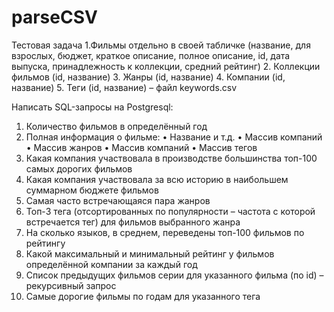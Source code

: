 # parseCSV
Тестовая задача
1.Фильмы отдельно в своей табличке (название, для
взрослых, бюджет, краткое описание, полное описание,
id, дата выпуска, принадлежность к коллекции, средний
рейтинг)
2. Коллекции фильмов (id, название)
3. Жанры (id, название)
4. Компании (id, название)
5. Теги (id, название) – файл keywords.csv


Написать SQL-запросы на Postgresql:

1. Количество фильмов в определённый год
2. Полная информация о фильме:
• Название и т.д.
• Массив компаний
• Массив жанров
• Массив компаний
• Массив тегов
3. Какая компания участвовала в производстве
большинства топ-100 самых дорогих фильмов
4. Какая компания участвовала за всю историю в
наибольшем суммарном бюджете фильмов
5. Самая часто встречающаяся пара жанров
6. Топ-3 тега (отсортированных по популярности –
частота с которой встречается тег) для фильмов
выбранного жанра
7. На сколько языков, в среднем, переведены топ-100
фильмов по рейтингу
8. Какой максимальный и минимальный рейтинг у
фильмов определённой компании за каждый год
9. Список предыдущих фильмов серии для
указанного фильма (по id) – рекурсивный запрос
10. Самые дорогие фильмы по годам для указанного
тега
